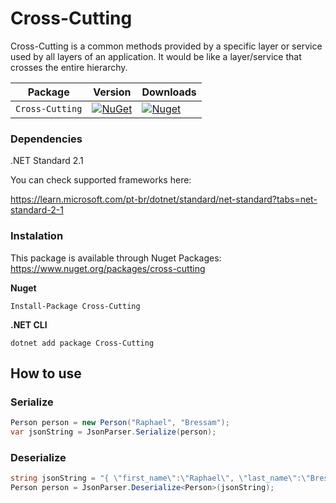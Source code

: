 # Cross-Cutting
Cross-Cutting is a common methods provided by a specific layer or service used by all layers of an application. It would be like a layer/service that crosses the entire hierarchy.


| Package |  Version | Downloads |
| ------- | ----- | ----- |
| `Cross-Cutting` | [![NuGet](https://img.shields.io/nuget/v/Cross-Cutting.svg)](https://nuget.org/packages/cross-ctting) | [![Nuget](https://img.shields.io/nuget/dt/cross-cutting.svg)](https://nuget.org/packages/Cross-Cutting) |


### Dependencies
.NET Standard 2.1

You can check supported frameworks here:

https://learn.microsoft.com/pt-br/dotnet/standard/net-standard?tabs=net-standard-2-1

### Instalation
This package is available through Nuget Packages: https://www.nuget.org/packages/cross-cutting


**Nuget**
```
Install-Package Cross-Cutting
```

**.NET CLI**
```
dotnet add package Cross-Cutting
```

## How to use
### Serialize
```csharp
Person person = new Person("Raphael", "Bressam");
var jsonString = JsonParser.Serialize(person);
```
### Deserialize
```csharp
string jsonString = "{ \"first_name\":\"Raphael\", \"last_name\":\"Bressam\" }";
Person person = JsonParser.Deserialize<Person>(jsonString);
```
